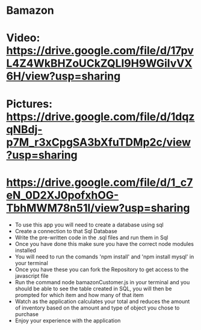# Bamazon
# Video: https://drive.google.com/file/d/17pvL4Z4WkBHZoUCkZQLI9H9WGiIvVX6H/view?usp=sharing
# Pictures: https://drive.google.com/file/d/1dqzqNBdj-p7M_r3xCpgSA3bXfuTDMp2c/view?usp=sharing
# https://drive.google.com/file/d/1_c7eN_0D2XJ0pofxhOG-TbhMWM78n51l/view?usp=sharing
* To use this app you will need to create a database using sql
* Create a connection to that Sql Database
* Write the pre-written code in the .sql files and run them in Sql
* Once you have done this make sure you have the correct node modules installed
* You will need to run the comands 'npm install' and 'npm install mysql' in your terminal
* Once you have these you can fork the Repository to get access to the javascript file
* Run the command node bamazonCustomer.js in your terminal and you should be able to see the table created in SQL, you will then be prompted for which item and how many of that item
* Watch as the application calculates your total and reduces the amount of inventory based on the amount and type of object you chose to purchase
* Enjoy your experience with the application 
